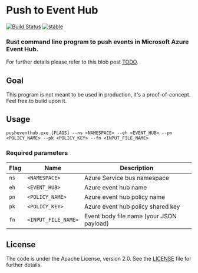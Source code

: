 # Push to Event Hub

[![Build Status](https://travis-ci.org/MindFlavor/pusheventhub.svg?branch=master)](https://travis-ci.org/MindFlavor/pusheventhub) [![stable](http://badges.github.io/stability-badges/dist/stable.svg)](http://github.com/badges/stability-badges)

### Rust command line program to push events in Microsoft Azure Event Hub. 
For further details please refer to this blob post [TODO](TODO).

## Goal
This program is not meant to be used in production, it's a proof-of-concept. Feel free to build upon it.


## Usage

```
pusheventhub.exe [FLAGS] --ns <NAMESPACE> --eh <EVENT_HUB> --pn <POLICY_NAME> --pk <POLICY_KEY> --fn <INPUT_FILE_NAME>
```

### Required parameters
|Flag|Name|Description|
|---|---|---|
| ```ns``` | ```<NAMESPACE>``` |Azure Service bus namespace|
| ```eh``` | ```<EVENT_HUB>``` |Azure event hub name|
| ```pn``` | ```<POLICY_NAME>``` |Azure event hub policy name|
| ```pk``` | ```<POLICY_KEY>``` |Azure event hub policy shared key|
| ```fn``` | ```<INPUT_FILE_NAME>``` |Event body file name (your JSON payload)|

## License
The code is under the Apache License, version 2.0. See the [LICENSE](LICENSE) file for further details.
